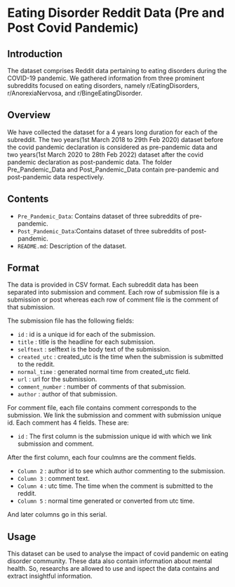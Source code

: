 # Eating Disorder Reddit Data (Pre and Post Covid Pandemic)

## Introduction
The dataset comprises Reddit data pertaining to eating disorders during the COVID-19 pandemic. We gathered information from three prominent subreddits focused on eating disorders, namely r/EatingDisorders, r/AnorexiaNervosa, and r/BingeEatingDisorder.

## Overview
We have collected the dataset for a 4 years long duration for each of the subreddit. The two years(1st March 2018 to 29th Feb 2020) dataset before the covid pandemic declaration is considered as pre-pandemic data and two years(1st March 2020 to 28th Feb 2022) dataset after the covid pandemic declaration as post-pandemic data. The folder Pre_Pandemic_Data and Post_Pandemic_Data contain pre-pandemic and post-pandemic data respectively.

## Contents
- `Pre_Pandemic_Data`: Contains dataset of three subreddits of pre-pandemic.
- `Post_Pandemic_Data`:Contains dataset of three subreddits of post-pandemic.
- `README.md`: Description of the dataset.

## Format 
The data is provided in CSV format. Each subreddit data has been separated into submission and comment. Each row of submission file is a submission or post whereas each row of comment file is the comment of that submission. 

The submission file has the following fields:

- `id` : id is a unique id for each of the submission.
- `title` : title is the headline for each submission.
- `selftext` : selftext is the body text of the submission.
- `created_utc` : created_utc is the time when the submission is submitted to the reddit.
- `normal_time` : generated normal time from created_utc field.
- `url` : url for the submission.
- `comment_number` : number of comments of that submission.
- `author` : author of that submission.

For comment file, each file contains comment corresponds to the submission. We link the submission and comment with submission unique id. Each comment has 4 fields. These are:

- `id` : The first column is the submission unique id with which we link submission and comment.
  
After the first column, each four coulmns are the comment fields.

- `Column 2` : author id to see which author commenting to the submission.
- `Column 3` : comment text.
- `Column 4` : utc time. The time when the comment is submitted to the reddit.
- `Column 5` : normal time generated or converted from utc time.

And later columns go in this serial.

## Usage
This dataset can be used to analyse the impact of covid pandemic on eating disorder community. These data also contain information about mental health. So, researchs are allowed to use and ispect the data contains and extract insightful information.

